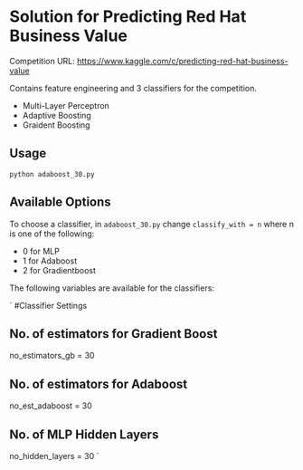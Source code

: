 # Solution for Predicting Red Hat Business Value

Competition URL: https://www.kaggle.com/c/predicting-red-hat-business-value

Contains feature engineering and 3 classifiers for the competition.

- Multi-Layer Perceptron
- Adaptive Boosting
- Graident Boosting

## Usage

`python adaboost_30.py`

## Available Options

To choose a classifier, in `adaboost_30.py` change `classify_with = n` where n is one of the following:

- 0 for MLP
- 1 for Adaboost
- 2 for Gradientboost

The following variables are available for the classifiers:

`
#Classifier Settings
## No. of estimators for Gradient Boost
no_estimators_gb = 30
## No. of estimators for Adaboost
no_est_adaboost = 30
## No. of MLP Hidden Layers
no_hidden_layers = 30
`